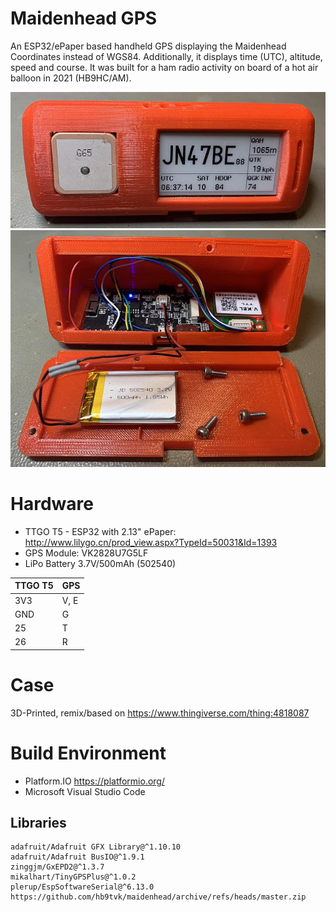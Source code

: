 # Maidenhead GPS
An ESP32/ePaper based handheld GPS displaying the Maidenhead Coordinates instead of WGS84. Additionally, it displays time (UTC), altitude, speed and course. It was built for a ham radio activity on board of a hot air balloon in 2021 (HB9HC/AM).

![](https://github.com/hb9tvk/Maidenhead_GPS/raw/main/doc/maidengps1.jpg)
![](https://github.com/hb9tvk/Maidenhead_GPS/raw/main/doc/maidengps2.jpg)

# Hardware
- TTGO T5 - ESP32 with 2.13" ePaper: http://www.lilygo.cn/prod_view.aspx?TypeId=50031&Id=1393
- GPS Module: VK2828U7G5LF
- LiPo Battery 3.7V/500mAh (502540)

| TTGO T5  | GPS |
| ------------ | ------------ |
|  3V3  | V, E |
|  GND  | G |
|  25 | T |
|  26 | R |

# Case
3D-Printed, remix/based on https://www.thingiverse.com/thing:4818087

# Build Environment
- Platform.IO https://platformio.org/
- Microsoft Visual Studio Code

## Libraries
	adafruit/Adafruit GFX Library@^1.10.10
	adafruit/Adafruit BusIO@^1.9.1
	zinggjm/GxEPD2@^1.3.7
	mikalhart/TinyGPSPlus@^1.0.2
	plerup/EspSoftwareSerial@^6.13.0
	https://github.com/hb9tvk/maidenhead/archive/refs/heads/master.zip

